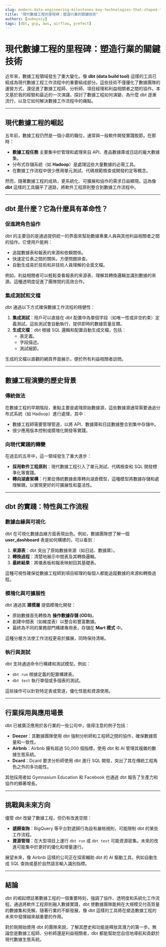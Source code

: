 ```yaml
---
slug: modern-data-engineering-milestones-key-technologies-that-shaped-the-industry
title: "現代數據工程的里程碑：塑造行業的關鍵技術"
authors: [uuboyscy]
tags: [dbt, gcp, aws, airflow, prefect]
---
```


# 現代數據工程的里程碑：塑造行業的關鍵技術

近年來，數據工程領域發生了重大變化。像 **dbt (data build tool)** 這樣的工具已經成為現代數據工程工作流程中的重要組成部分。這些技術不僅優化了數據團隊的運營方式，還促進了數據工程師、分析師、項目經理和利益相關者之間的協作。本文基於我的經驗和最近的一次演講，探討了數據工程如何演變、為什麼 dbt 逐漸流行，以及它如何解決數據工作流程中的痛點。

---

## 現代數據工程的崛起

五年前，數據工程仍然是一個小眾的職位，通常與一般軟件開發實踐脫節。在那時：

- **數據工程任務** 主要集中於管理和處理來自 API、產品數據庫或日誌的龐大數據集。
- 分布式存儲系統（如 **Hadoop**）是處理這些大量數據的必需工具。
- 在數據工作流程中很少應用單元測試、代碼規範檢查或開發約定等概念。

然而，隨著數據工程的成熟，更系統化、可擴展和協作的需求日益顯現。這為像 **dbt** 這樣的工具鋪平了道路，將軟件工程原則整合到數據工作流程中。

---

## dbt 是什麼？它為什麼具有革命性？

### 促進跨角色協作

dbt 的主要目的是通過提供統一的界面來幫助數據專業人員與其他利益相關者之間的協作。它使用戶能夠：

- 追蹤數據表和報表的來源和依賴關係。
- 快速定位表之間的關係，方便問題排查。
- 自動生成易於技術和非技術人員理解的全面文檔。

例如，利益相關者可以輕鬆查看報表的來源表、理解其轉換邏輯並識別數據的來源。這種透明度促進了團隊間的高效合作。

### 集成測試和文檔

dbt 通過以下方式確保數據工作流程的穩健性：

1. **集成測試**：用戶可以直接在 dbt 配置中為單個字段（如唯一性或非空約束）定義測試。這些測試會自動執行，提供即時的數據質量反饋。
2. **生成文檔**：dbt 根據 SQL 邏輯和配置自動生成文檔，包括：
   - 表定義。
   - 字段描述。
   - 測試細節。

生成的文檔以直觀的網頁界面展示，便於所有利益相關者訪問。

---

## 數據工程演變的歷史背景

### 傳統做法

在數據工程的早期階段，重點主要是處理原始數據源，這些數據源通常需要通過分布式系統（如 Hadoop）進行處理，其中：

- 數據工程師需要管理管道，以將 API、數據庫和日誌數據整合到集中存儲中。
- 很少應用版本控制或模塊化開發等實踐。

### 向現代實踐的轉變

在過去的五年中，這一領域發生了重大進步：

- **採用軟件工程原則**：現代數據工程引入了單元測試、代碼檢查和 SQL 開發標準化等實踐。
- **轉向湖倉架構**：行業從傳統數據倉庫轉向湖倉模型，這種模型將數據存儲和處理解耦，以實現更好的可擴展性和靈活性。

---

## dbt 的實踐：特性與工作流程

### 數據血緣與可視化

dbt 在可視化數據血緣方面表現出色。例如，數據團隊想了解一個 **user_dashboard** 表是如何構建的，可以看到：

1. **來源表**：dbt 突出了原始數據來源（如日誌、數據庫）。
2. **轉換過程**：清楚地展示中間表及其轉換邏輯。
3. **最終結果**：將儀表板和報表映射回其基礎表。

這種可視性確保從數據工程師到項目經理的每個人都能追蹤數據的來源和轉換過程。

### 模塊化與可擴展性

dbt 通過其 **建模層** 提倡模塊化開發：

- 原始數據首先轉換為 **操作數據存儲 (ODS)**。
- 創建中間表（如維度表）以整合和豐富數據。
- 最終為不同的業務部門構建專用表，存儲在 **Mart 模式** 中。

這種分層方法使工作流程更易於擴展，同時保持清晰。

### 執行與測試

dbt 支持通過命令行構建和測試模型。例如：

- `dbt run` 根據定義的配置構建表。
- `dbt test` 執行單個或多個表的測試。

這些操作可以針對特定表或管道，優化性能和資源使用。

---

## 行業採用與應用場景

dbt 已被廣泛應用於各行業的一些公司中，值得注意的例子包括：

- **Deezer**：其數據團隊使用 dbt 強制分析師和工程師之間的協作，確保數據質量和一致性。
- **Airbnb**：Airbnb 擁有超過 50,000 個指標，使用 dbt 和 AI 管理其複雜的數據生態系統。
- **Dcard**：Dcard 要求分析師使用 dbt 進行 SQL 開發，突出了其在傳統工程角色之外的多功能性。

其他採用者如 Gymnasium Education 和 Facebook 也通過 dbt 報告了生產力和協作的顯著增長。

---

## 挑戰與未來方向

儘管 dbt 改變了數據工程，但仍有改進空間：

- **遞歸查詢**：BigQuery 等平台對遞歸行為設有嚴格規則，可能限制 dbt 的某些工作流程。
- **資源管理**：在大型項目上運行 `dbt run` 或 `dbt test` 可能資源密集。未來的改進可能集中於更好的優化和增量運行。

展望未來，像 Airbnb 這樣的公司正在探索輔助 dbt 的 AI 驅動工具，例如自動生成 SQL 查詢或基於自然語言輸入識別指標。

---

## 結論

dbt 的崛起標誌著數據工程的一個重要時刻，強調了協作、透明度和系統化工作流程。通過將軟件工程原則融入數據實踐，dbt 使數據團隊能夠在大規模交付高質量的數據集和見解。隨著行業的不斷發展，像 dbt 這樣的工具將在塑造數據工程的未來中發揮越來越重要的作用。

對於剛開始使用 dbt 的團隊來說，了解其歷史和功能是釋放其潛力的第一步。無論您是數據工程師、分析師還是利益相關者，dbt 都能幫助您自信地導航和貢獻於現代數據生態系統。

